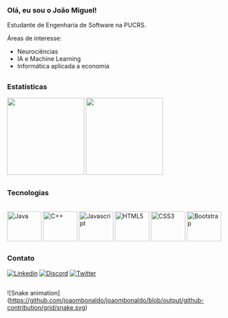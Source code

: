 ### Olá, eu sou o João Miguel!

Estudante de Engenharia de Software na PUCRS.

Áreas de interesse: 
- Neurociências
- IA e Machine Learning
- Informática aplicada a economia

##

### Estatísticas
<div>
  <img height="180em" src="https://github-readme-stats.vercel.app/api?username=joaombonaldo&show_icons=true&theme=dracula&include_all_commits=true&count_private=true&locale=pt-br" />
  <img height="180em" src="https://github-readme-stats.vercel.app/api/top-langs/?username=joaombonaldo&layout=compact&langs_count=16&theme=dracula&locale=pt-br" />
</div>

##

### Tecnologias

<div style="display: inline_block"><br/>
  <img align="center" alt="Java" height="70" width="80" src="https://cdn.jsdelivr.net/gh/devicons/devicon/icons/java/java-original-wordmark.svg" />
  <img align="center" alt="C++" height="70" width="80" src="https://cdn.jsdelivr.net/gh/devicons/devicon/icons/cplusplus/cplusplus-original.svg" />
  <img align="center" alt="Javascript" height="70" width="80" src="https://cdn.jsdelivr.net/gh/devicons/devicon/icons/javascript/javascript-original.svg" />
  <img align="center" alt="HTML5" height="70" width="80" src="https://cdn.jsdelivr.net/gh/devicons/devicon/icons/html5/html5-plain-wordmark.svg" />
  <img align="center" alt="CSS3" height="70" width="80" src="https://cdn.jsdelivr.net/gh/devicons/devicon/icons/css3/css3-plain-wordmark.svg" />
  <img align="center" alt="Bootstrap" height="70" width="80" src="https://cdn.jsdelivr.net/gh/devicons/devicon/icons/bootstrap/bootstrap-original-wordmark.svg" />
</div>

## 

### Contato

[![Linkedin](https://img.shields.io/badge/LinkedIn-0077B5?style=for-the-badge&logo=linkedin&logoColor=white)](https://www.linkedin.com/in/joaombonaldo/)
[![Discord](https://img.shields.io/badge/Discord-7289DA?style=for-the-badge&logo=discord&logoColor=white&layout=compact)](https://discord.com/invite/Jhony#7281)
[![Twitter](https://img.shields.io/badge/Twitter-1DA1F2?style=for-the-badge&logo=twitter&logoColor=white)](https://twitter.com/joaombonaldo)

##

![Snake animation] (https://github.com/joaombonaldo/joaombonaldo/blob/output/github-contribution/grid/snake.svg)


